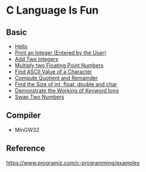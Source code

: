 # C Language Is Fun
## Basic
* [Hello](Basic/Hello.c)
* [Print an Integer (Entered by the User)](Basic/Print-an-Integer(Entered-by-the-User).c)
* [Add Two Integers](Basic/Add-Two-Integers.c)
* [Multiply two Floating Point Numbers](Basic/Multiply-two-Floating-Point-Numbers.c)
* [Find ASCII Value of a Character](Basic/Find-ASCII-Value-of-a-Character.c)
* [Compute Quotient and Remainder](Basic/Compute-Quotient-and-Remainder.c)
* [Find the Size of int, float, double and char](Basic/Find-the-Size-of-int-float-double-and-char.c)
* [Demonstrate the Working of Keyword long](Basic/Demonstrate-the-Working-of-Keyword-long.c)
* [Swap Two Numbers](Basic/Swap-Two-Numbers.c)

## Compiler
* MinGW32

## Reference
https://www.programiz.com/c-programming/examples
